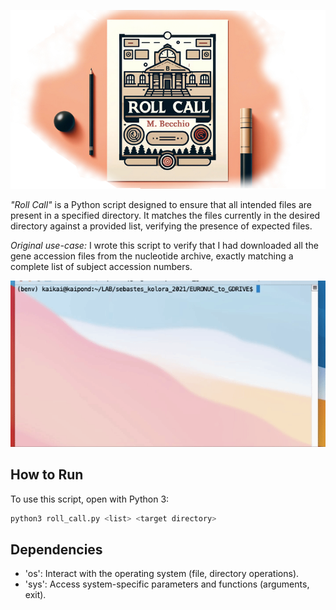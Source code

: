 ![Roll_Call. Yessir.](Static/roll_call_banner.jpg)
<!-- banner -->

<i>"Roll Call"</i> is a Python script designed to ensure that all intended files are present in a specified directory. It matches the files currently in the desired directory against a provided list, verifying the presence of expected files.  

<i>Original use-case:</i> I wrote this script to verify that I had downloaded all the gene accession files from the nucleotide archive, exactly matching a complete list of subject accession numbers.
<!-- GIF. -->
<p align="center">
  <img src="Static/roll_call_preview.gif" alt="animated" />
</p>

## How to Run
To use this script, open with Python 3:

```bash
python3 roll_call.py <list> <target directory>
```

## Dependencies
- 'os': Interact with the operating system (file, directory operations).
- 'sys': Access system-specific parameters and functions (arguments, exit).

<br><br><br><br>

